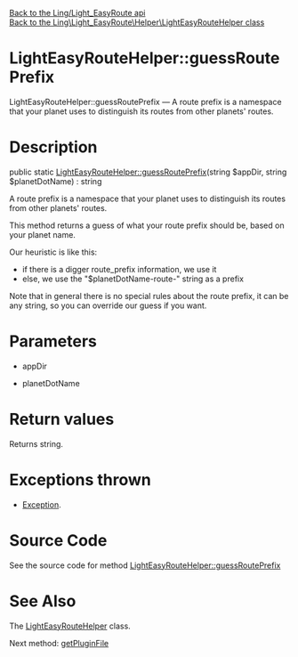 [Back to the Ling/Light_EasyRoute api](https://github.com/lingtalfi/Light_EasyRoute/blob/master/doc/api/Ling/Light_EasyRoute.md)<br>
[Back to the Ling\Light_EasyRoute\Helper\LightEasyRouteHelper class](https://github.com/lingtalfi/Light_EasyRoute/blob/master/doc/api/Ling/Light_EasyRoute/Helper/LightEasyRouteHelper.md)


LightEasyRouteHelper::guessRoutePrefix
================



LightEasyRouteHelper::guessRoutePrefix — A route prefix is a namespace that your planet uses to distinguish its routes from other planets' routes.




Description
================


public static [LightEasyRouteHelper::guessRoutePrefix](https://github.com/lingtalfi/Light_EasyRoute/blob/master/doc/api/Ling/Light_EasyRoute/Helper/LightEasyRouteHelper/guessRoutePrefix.md)(string $appDir, string $planetDotName) : string




A route prefix is a namespace that your planet uses to distinguish its routes from other planets' routes.

This method returns a guess of what your route prefix should be, based on your planet name.

Our heuristic is like this:

- if there is a digger route_prefix information, we use it
- else, we use the "$planetDotName-route-" string as a prefix


Note that in general there is no special rules about the route prefix, it can be any string, so you can override our guess
if you want.




Parameters
================


- appDir

    

- planetDotName

    


Return values
================

Returns string.


Exceptions thrown
================

- [Exception](http://php.net/manual/en/class.exception.php).&nbsp;







Source Code
===========
See the source code for method [LightEasyRouteHelper::guessRoutePrefix](https://github.com/lingtalfi/Light_EasyRoute/blob/master/Helper/LightEasyRouteHelper.php#L38-L45)


See Also
================

The [LightEasyRouteHelper](https://github.com/lingtalfi/Light_EasyRoute/blob/master/doc/api/Ling/Light_EasyRoute/Helper/LightEasyRouteHelper.md) class.

Next method: [getPluginFile](https://github.com/lingtalfi/Light_EasyRoute/blob/master/doc/api/Ling/Light_EasyRoute/Helper/LightEasyRouteHelper/getPluginFile.md)<br>

